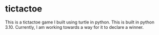 # tictactoe
This is a tictactoe game I built using turtle in python.
This is built in python 3.10.
Currently, I am working towards a way for it to declare a winner.
